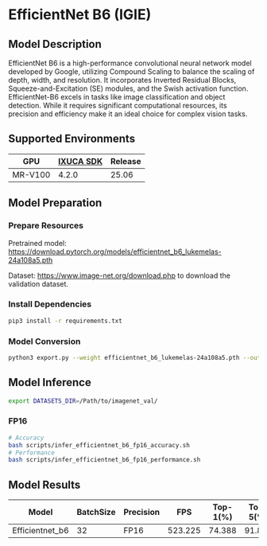 # EfficientNet B6 (IGIE)

## Model Description

EfficientNet B6 is a high-performance convolutional neural network model developed by Google, utilizing Compound Scaling to balance the scaling of depth, width, and resolution. It incorporates Inverted Residual Blocks, Squeeze-and-Excitation (SE) modules, and the Swish activation function. EfficientNet-B6 excels in tasks like image classification and object detection. While it requires significant computational resources, its precision and efficiency make it an ideal choice for complex vision tasks.

## Supported Environments

| GPU    | [IXUCA SDK](https://gitee.com/deep-spark/deepspark#%E5%A4%A9%E6%95%B0%E6%99%BA%E7%AE%97%E8%BD%AF%E4%BB%B6%E6%A0%88-ixuca) | Release |
|--------|-----------|---------|
| MR-V100| 4.2.0     |  25.06  |

## Model Preparation

### Prepare Resources

Pretrained model: <https://download.pytorch.org/models/efficientnet_b6_lukemelas-24a108a5.pth>

Dataset: <https://www.image-net.org/download.php> to download the validation dataset.

### Install Dependencies

```bash
pip3 install -r requirements.txt
```

### Model Conversion

```bash
python3 export.py --weight efficientnet_b6_lukemelas-24a108a5.pth --output efficientnet_b6.onnx
```

## Model Inference

```bash
export DATASETS_DIR=/Path/to/imagenet_val/
```

### FP16

```bash
# Accuracy
bash scripts/infer_efficientnet_b6_fp16_accuracy.sh
# Performance
bash scripts/infer_efficientnet_b6_fp16_performance.sh
```

## Model Results

| Model           | BatchSize | Precision | FPS      | Top-1(%) | Top-5(%) |
| --------------- | --------- | --------- | -------- | -------- | -------- |
| Efficientnet_b6 | 32        | FP16      | 523.225  | 74.388   | 91.835   |
